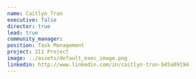 ```yaml
---
name: Caitlyn Tran
executive: false
director: true
lead: true
community_manager:   
position: Task Management
project: 211 Project
image: ../assets/default_exec_image.png
linkedin: http://www.linkedin.com/in/caitlyn-tran-b45a09194
---
```

